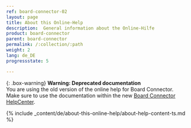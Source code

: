 ```yaml
---
ref: board-connector-02
layout: page
title: About this Online-Help
description:  General information about the Online-Hilfe
product: board-connector
parent: board-connector
permalink: /:collection/:path
weight: 2
lang: de_DE
progressstate: 5

---
```


{: .box-warning}
**Warning: Deprecated documentation** <br>
You are using the old version of the online help for Board Connector.<br>
Make sure to use the documentation within the new [Board Connector HelpCenter](https://helpcenter.theobald-software.com/board-connector/documentation/introduction/).

{% include _content/de/about-this-online-help/about-help-content-ts.md %} 

